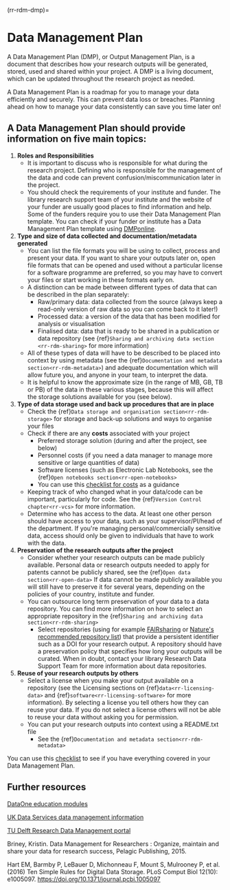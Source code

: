 (rr-rdm-dmp)=
# Data Management Plan

A Data Management Plan (DMP), or Output Management Plan, is a document that describes how your research outputs will be generated, stored, used and shared within your project. 
A DMP is a living document, which can be updated throughout the research project as needed. 

A Data Management Plan is a roadmap for you to manage your data efficiently and securely. 
This can prevent data loss or breaches. 
Planning ahead on how to manage your data consistently can save you time later on!

## A Data Management Plan should provide information on five main topics:

1. **Roles and Responsibilities**
    * It is important to discuss who is responsible for what during the research project. 
Defining who is responsible for the management of the data and code can prevent confusion/miscommunication later in the project.
    * You should check the requirements of your institute and funder. 
The library research support team of your institute and the website of your funder are usually good places to find information and help. 
Some of the funders require you to use their Data Management Plan template. 
You can check if your funder or institute has a Data Management Plan template using [DMPonline](https://dmponline.dcc.ac.uk/).
2. **Type and size of data collected and documentation/metadata generated**
    * You can list the file formats you will be using to collect, process and present your data. 
If you want to share your outputs later on, open file formats that can be opened and used without a particular license for a software programme are preferred, so you may have to convert your files or start working in these formats early on. 
    * A distinction can be made between different types of data that can be described in the plan separately: 
        * Raw/primary data: data collected from the source (always keep a read-only version of raw data so you can come back to it later!)
        * Processed data: a version of the data that has been modified for analysis or visualisation
        * Finalised data: data that is ready to be shared in a publication or data repository (see {ref}`Sharing and archiving data section <rr-rdm-sharing>` for more information)
    * All of these types of data will have to be described to be placed into context by using metadata (see the {ref}`Documentation and metadata section<rr-rdm-metadata>`) and adequate documentation which will allow future you, and anyone in your team, to interpret the data. 
    * It is helpful to know the approximate size (in the range of MB, GB, TB or PB) of the data in these various stages, because this will affect the storage solutions available for you (see below). 
3. **Type of data storage used and back up procedures that are in place** 
    * Check the {ref}`Data storage and organisation section<rr-rdm-storage>` for storage and back-up solutions and ways to organise your files 
    * Check if there are any **costs** associated with your project
        * Preferred storage solution (during and after the project, see below)
        * Personnel costs (if you need a data manager to manage more sensitive or large quantities of data)
        * Software licenses (such as Electronic Lab Notebooks, see the {ref}`Open notebooks section<rr-open-notebooks>`
        * You can use this [checklist for costs](https://www.ukdataservice.ac.uk/media/622368/costingtool.pdf) as a guidance
    * Keeping track of who changed what in your data/code can be important, particularly for code.
See the {ref}`Version Control chapter<rr-vcs>` for more information.
    * Determine who has access to the data. 
At least one other person should have access to your data, such as your supervisor/PI/head of the department. 
If you're managing personal/commercially sensitive data, access should only be given to individuals that have to work with the data. 
4. **Preservation of the research outputs after the project**
    * Consider whether your research outputs can be made publicly available. 
Personal data or research outputs needed to apply for patents cannot be publicly shared, see the {ref}`Open data section<rr-open-data>`
If data cannot be made publicly available you will still have to preserve it for several years, depending on the policies of your country, institute and funder.
    * You can outsource long term preservation of your data to a data repository. 
You can find more information on how to select an appropriate repository in the {ref}`Sharing and archiving data section<rr-rdm-sharing>`
        * Select repositories (using for example [FAIRsharing](https://fairsharing.org/) or [Nature's recommended repository list](https://www.springernature.com/gp/authors/research-data-policy/repositories/12327124)) that provide a persistent identifier such as a DOI for your research output. 
A repository should have a preservation policy that specifies how long your outputs will be curated. 
When in doubt, contact your library Research Data Support Team for more information about data repositories. 
5. **Reuse of your research outputs by others**
    * Select a license when you make your output available on a repository (see the Licensing sections on {ref}`data<rr-licensing-data>` and {ref}`software<rr-licensing-software>` for more information). 
By selecting a license you tell others how they can reuse your data. If you do not select a license others will not be able to reuse your data without asking you for permission. 
    * You can put your research outputs into context using a README.txt file
        * See the {ref}`Documentation and metadata section<rr-rdm-metadata>`

You can use this [checklist](https://www.ukdataservice.ac.uk/manage-data/plan/checklist.aspx) to see if you have everything covered in your Data Management Plan. 



## Further resources
[DataOne education modules](https://www.dataone.org/education-modules)

[UK Data Services data management information](https://www.ukdataservice.ac.uk/manage-data.aspx)

[TU Delft Research Data Management portal](https://www.tudelft.nl/en/library/current-topics/research-data-management/)

Briney, Kristin. Data Management for Researchers : Organize, maintain and share your data for research success, Pelagic
Publishing, 2015.

Hart EM, Barmby P, LeBauer D, Michonneau F, Mount S, Mulrooney P, et al. (2016) Ten Simple Rules for Digital Data Storage. PLoS Comput Biol 12(10): e1005097. https://doi.org/10.1371/journal.pcbi.1005097
